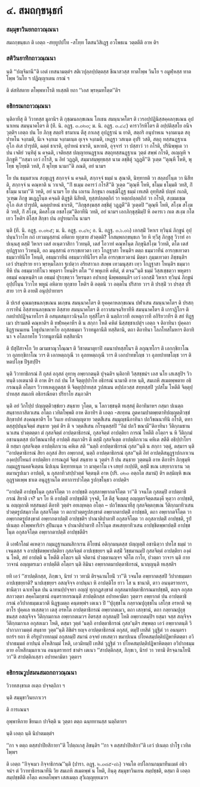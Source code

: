<h1>๔. สมถกฺขนฺธกํ</h1>
<h3>สมฺมุขาวินยกถาวณฺณนา</h3>
<p> สมถกฺขนฺธเก   ติ เอตฺถ -สทฺทูปปโท -สโทฺท โตสนวิสิเฎฺฐ อวโพธเน วตฺตตีติ อาห ติฯ</p>


<h3>สติวินยาทิกถาวณฺณนา</h3>
<p> นฺติ ‘‘ปญฺจิมานี’’ติ เอตํ เทสนามตฺตํฯ สติเวปุลฺลปฺปตฺตสฺส ขีณาสวสฺส ทาตโพฺพ วินโย ฯ อมูฬฺหสฺส ทาตโพฺพ วินโย ฯ ปฎิญฺญาเตน กรณํ ฯ</p>


<p> ติ ตํสทิสตาย ตโพฺพหาโรติ ทเสฺสติ ยถา ‘‘เอส พฺรหฺมทโตฺต’’ติฯ</p>


<h3>อธิกรณกถาวณฺณนา</h3>
<p> นฺติอาทีสุ ติ วิวาทสฺส มูลานิฯ ติ กุชฺฌนลกฺขเณน โกเธน สมนฺนาคโตฯ ติ เวรอปฺปฎินิสฺสคฺคลกฺขเณน อุปนาเหน สมนฺนาคโตฯ ติ (ที. นิ. อฎฺฐ. ๓.๓๒๓; ม. นิ. อฎฺฐ. ๓.๔๔) คารววิรหิโตฯ ติ อปฺปติสฺสโย อนีจวุตฺติฯ เอตฺถ ปน โย ภิกฺขุ สตฺถริ ธรมาเน ตีสุ กาเลสุ อุปฎฺฐานํ น ยาติ, สตฺถริ อนุปาหเน จงฺกมเนฺต สอุปาหโน จงฺกมติ, นีเจ จงฺกเม จงฺกมเนฺต อุเจฺจ จงฺกมติ, เหฎฺฐา วสเนฺต อุปริ วสติ, สตฺถุ ทสฺสนฎฺฐาเน อุโภ อํเส ปารุปติ, ฉตฺตํ ธาเรติ, อุปาหนํ ธาเรติ, นหายติ, อุจฺจารํ วา ปสฺสาวํ วา กโรติ, ปรินิพฺพุเต  วา ปน เจติยํ วนฺทิตุํ น คจฺฉติ, เจติยสฺส ปญฺญายนฎฺฐาเน สตฺถุทสฺสนฎฺฐาเน วุตฺตํ สพฺพํ กโรติ, อเญฺญหิ จ ภิกฺขูหิ ‘‘กสฺมา เอวํ กโรสิ, น อิทํ วฎฺฎติ, สมฺมาสมฺพุทฺธสฺส นาม ลชฺชิตุํ วฎฺฎตี’’ติ วุเตฺต ‘‘ตุณฺหี โหหิ, พุโทฺธ พุโทฺธติ วทสิ, กิํ พุโทฺธ นามา’’ติ ภณติ, อยํ  นามฯ</p>


<p>โย  ปน ธมฺมสวเน สงฺฆุเฎฺฐ สกฺกจฺจํ น คจฺฉติ, สกฺกจฺจํ ธมฺมํ น สุณาติ, นิทฺทายติ วา สลฺลปโนฺต วา นิสีทติ, สกฺกจฺจํ น คณฺหาติ น วาเจติ, ‘‘กิํ ธเมฺม อคารวํ กโรสี’’ติ วุเตฺต ‘‘ตุณฺหี โหหิ, ธโมฺม ธโมฺมติ วทสิ, กิํ ธโมฺม นามา’’ติ วทติ, อยํ  นามฯ โย ปน เถเรน ภิกฺขุนา อนชฺฌิโฎฺฐ ธมฺมํ เทเสติ อุทฺทิสติ ปญฺหํ กเถติ, วุเฑฺฒ ภิกฺขู ฆเฎฺฎโนฺต คจฺฉติ ติฎฺฐติ นิสีทติ, ทุสฺสปลฺลตฺถิกํ วา หตฺถปลฺลตฺถิกํ วา กโรติ, สงฺฆมเชฺฌ อุโภ อํเส ปารุปติ, ฉตฺตุปาหนํ ธาเรติ, ‘‘ภิกฺขุสงฺฆสฺส ลชฺชิตุํ วฎฺฎตี’’ติ วุเตฺตปิ ‘‘ตุณฺหี โหหิ, สโงฺฆ สโงฺฆติ วทสิ, กิํ สโงฺฆ, มิคสโงฺฆ อชสโงฺฆ’’ติอาทีนิ วทติ, อยํ  นามฯ เอกภิกฺขุสฺมิมฺปิ หิ อคารเว กเต สเงฺฆ กโตเยว โหติฯ ติโสฺส สิกฺขา ปน อปูรยมาโน  นามฯ</p>


<p>นฺติ (ที. นิ. อฎฺฐ. ๓.๓๒๕; ม. นิ. อฎฺฐ. ๓.๔๒; อ. นิ. อฎฺฐ. ๓.๖.๓๖) เอกสฺมิํ วิหาเร ทฺวินฺนํ ภิกฺขูนํ อุปฺปนฺนวิวาโท กถํ เทวมนุสฺสานํ อหิตาย ทุกฺขาย สํวตฺตติ? โกสมฺพกกฺขนฺธเก วิย หิ ทฺวีสุ ภิกฺขูสุ วิวาทํ อาปเนฺนสุ ตสฺมิํ วิหาเร เตสํ อเนฺตวาสิกา วิวทนฺติ, เตสํ โอวาทํ คณฺหโนฺต ภิกฺขุนิสโงฺฆ วิวทติ, ตโต เตสํ อุปฎฺฐากา วิวทนฺติ, อถ มนุสฺสานํ อารกฺขเทวตา เทฺว โกฎฺฐาสา โหนฺติฯ ตตฺถ ธมฺมวาทีนํ อารกฺขเทวตา ธมฺมวาทินิโย โหนฺติ, อธมฺมวาทีนํ อธมฺมวาทินิโยฯ ตโต อารกฺขเทวตานํ มิตฺตา ภุมฺมเทวตา ภิชฺชนฺติฯ เอวํ ปรมฺปราย ยาว พฺรหฺมโลกา ฐเปตฺวา อริยสาวเก สเพฺพ เทวมนุสฺสา เทฺว โกฎฺฐาสา โหนฺติฯ ธมฺมวาทีหิ ปน อธมฺมวาทิโนว พหุตรา โหนฺติฯ ตโต ‘‘ยํ พหุเกหิ คหิตํ, ตํ ตจฺฉ’’นฺติ ธมฺมํ วิสฺสเชฺชตฺวา พหุตรา อธมฺมํ คณฺหนฺติฯ เต อธมฺมํ ปุรกฺขตฺวา วิหรนฺตา อปาเยสุ นิพฺพตฺตนฺติฯ เอวํ เอกสฺมิํ วิหาเร ทฺวินฺนํ ภิกฺขูนํ อุปฺปโนฺน วิวาโท พหูนํ อหิตาย ทุกฺขาย โหติฯ ติ อตฺตนิ วา อตฺตโน ปริสาย วาฯ ติ ปรสฺมิํ วา ปรสฺส ปริสาย วาฯ ติ อายติํ อนุปฺปาทายฯ</p>


<p>ติ  ปเรสํ คุณมกฺขนลกฺขเณน มเกฺขน สมนฺนาคโตฯ ติ ยุคคฺคาหลกฺขเณน ปฬาเสน สมนฺนาคโตฯ ติ ปรสกฺการาทีนํ อิสฺสายนลกฺขณาย  อิสฺสาย สมนฺนาคโตฯ ติ อาวาสมจฺฉริยาทีหิ สมนฺนาคโตฯ ติ เกราฎิโกฯ ติ กตปาปปฎิจฺฉาทโกฯ ติ อสนฺตสมฺภาวนิจฺฉโก ทุสฺสีโลฯ ติ นตฺถิกวาที อเหตุกวาที อกิริยวาทีฯ ติ สยํ ทิฎฺฐเมว ปรามสติ คณฺหาติฯ ติ ทฬฺหคฺคาหีฯ ติ น สกฺกา โหติ คหิตํ นิสฺสชฺชาเปตุํฯ เอตฺถ จ ติอาทินา ปุคฺคลาธิฎฺฐานนเยน โกธูปนาหาทโย อกุสลธมฺมา วิวาทมูลานีติ ทสฺสิตานิ, ตถา ติอาทินา โลภโทสโมหาฯ ติอาทินา จ อโลภาทโย วิวาทมูลานีติ ทสฺสิตานิฯ</p>


<p> ติ ปํสุปิสาจโก วิย ฌามขาณุวโณฺณฯ ติ วิชาตมาตุยาปิ อมนาปทสฺสโนฯ ติ ลกุณฺฑโกฯ ติ เอกกฺขิกาโณ วา อุภยกฺขิกาโณ วาฯ ติ เอกหตฺถกุณี วา อุภยหตฺถกุณี วาฯ ติ เอกปาทขโญฺช วา อุภยปาทขโญฺช วาฯ ติ หตปโกฺข ปีฐสปฺปีฯ</p>


<p> นฺติ วิวาทาธิกรณํ กิํ กุสลํ อกุสลํ อุทาหุ อพฺยากตนฺติ ปุจฺฉติฯ นฺติอาทิ วิสฺสชฺชนํฯ เอส นโย เสเสสุปิฯ วิวทนฺติ เอเตนาติ ติ อาห ติฯ กถํ ปน โส จิตฺตุปฺปาโท อธิกรณํ นามาติ อาห นฺติ, สมเถหิ สเมตพฺพตาย อธิกรณนฺติ อโตฺถฯ วิวาทเหตุภูตสฺส หิ จิตฺตุปฺปาทสฺส วูปสเมน ตปฺปภวสฺส สทฺทสฺสปิ วูปสโม โหตีติ จิตฺตุปฺปาทสฺส สมเถหิ อธิกรณียตา ปริยาโย สมฺภวติฯ</p>


<p> นฺติ อยํ วิกโปฺป ปญฺญตฺติวชฺชํเยว สนฺธาย วุโตฺต, น โลกวชฺชนฺติ ทเสฺสตุํ ติอาทิมาหฯ กสฺมา ปเนตฺถ สนฺธายภาสิตวเสน อโตฺถ เวทิตโพฺพติ อาห ติอาทิฯ ติ เอตฺถ -สเทฺทน ภูตคามปาตพฺยตาทิปญฺญตฺติวชฺชํ สิกฺขาปทํ  สงฺคณฺหาติฯ โย วินเย อปกตญฺญุตาย วตฺตสีเสน สมฺมุญฺชนิอาทินา ปถวีขณนาทีนิ กโรติ, ตทา ตสฺสุปฺปนฺนจิตฺตํ สนฺธาย วุตฺตํ ติฯ ติ จ วตฺตสีเสน กโรนฺตสฺสปิ ‘‘อิมํ ปถวิํ ขณามี’’ติอาทินา วีติกฺกมชานนวเสน  ปวตฺตตฺตา ตํ กุสลจิตฺตํ อาปตฺตาธิกรณํ, กุสลจิตฺตํ อาปตฺติยา การณํ โหตีติ อโตฺถฯ น หิ วีติกฺกมํ อชานนฺตสฺส ปถวีขณนาทีสุ อาปตฺติ สมฺภวติฯ ติ ตสฺมิํ กุสลจิเตฺต อาปตฺติภาเวน คหิเต สตีติ อธิปฺปาโยฯ ติ ยสฺมา กุสลจิเตฺต อาปตฺติภาเวน คหิเต สติ ‘‘นตฺถิ อาปตฺตาธิกรณํ กุสล’’นฺติ น สกฺกา วตฺตุํ, ตสฺมาฯ นฺติ ‘‘อาปตฺตาธิกรณํ สิยา อกุสลํ สิยา อพฺยากตํ, นตฺถิ อาปตฺตาธิกรณํ กุสล’’นฺติ อิทํ อาปตฺติสมุฎฺฐาปกภาเวน องฺคปฺปโหนกํ อาปตฺติยา การณภูตํ จิตฺตํ สนฺธาย น วุตฺตํฯ กิํ ปน สนฺธาย วุตฺตนฺติ อาห ติอาทิฯ ภิกฺขุมฺหิ กมฺมฎฺฐานคตจิเตฺตน นิปเนฺน นิทฺทายเนฺต วา มาตุคาโม เจ เสยฺยํ กเปฺปติ, ตสฺมิํ ขเณ เสยฺยากาเรน วตฺตมานรูปเมว อาปตฺติ, น กุสลาทิวสปฺปวตฺตํ จิตฺตนฺติ อาห  (ปริ. ๓๒๓ อตฺถโต สมานํ) ติฯ ตสฺมิญฺหิ ขเณ อุฎฺฐาตเพฺพ ชาเต อนุฎฺฐานโต ตทาการปวโตฺต รูปกฺขโนฺธว อาปตฺติฯ</p>


<p>‘‘อาปตฺติํ อาปชฺชโนฺต กุสลจิโตฺต วา อาปชฺชติ อกุสลาพฺยากตจิโตฺต วา’’ติ วจนโต กุสลมฺปิ อาปตฺตาธิกรณํ สิยาติ เจ? นฯ โย หิ อาปตฺติํ อาปชฺชตีติ วุจฺจติ, โส ตีสุ จิเตฺตสุ อญฺญตรจิตฺตสมงฺคี หุตฺวา อาปชฺชติ, น อญฺญถาติ ทสฺสนตฺถํ ติอาทิ วุตฺตํฯ อยเญฺหตฺถ อโตฺถ – ปถวีขณนาทีสุ กุสลจิตฺตกฺขเณ วีติกฺกมาทิวเสน ปวตฺตรูปสมฺภวโต กุสลจิโตฺต วา ตถาปวตฺตรูปสงฺขาตํ อพฺยากตาปตฺติํ อาปชฺชติ, ตถา อพฺยากตจิโตฺต วา อพฺยากตรูปสงฺขาตํ อพฺยากตาปตฺติํ อาปชฺชติฯ ปาณาติปาตาทิํ อกุสลจิโตฺต วา อกุสลาปตฺติํ อาปชฺชติ, รูปํ ปเนตฺถ อโพฺพหาริกํฯ สุปินเนฺต จ ปาณาติปาตาทิํ กโรโนฺต สหเสยฺยาทิวเสน อาปชฺชิตพฺพาปตฺติํ อาปชฺชโนฺต อกุสลจิโตฺต อพฺยากตาปตฺติํ อาปชฺชตีติฯ</p>


<p>  ติ เอฬกโลมํ คเหตฺวา กมฺมฎฺฐานมนสิกาเรน ติโยชนํ อติกฺกมนฺตสฺส ปญฺญตฺติํ อชานิตฺวา ปทโส ธมฺมํ วาเจนฺตสฺส จ อาปชฺชิตพฺพาปตฺติยา กุสลจิตฺตํ อาปเชฺชยฺยฯ นฺติ ตสฺมิํ วิชฺชมานมฺปิ กุสลจิตฺตํ อาปตฺติยา องฺคํ น โหติ, สยํ อาปตฺติ น โหตีติ อโตฺถฯ นฺติ จลิตานํ ปวตฺตานญฺจฯ จลิโต กาโย, ปวตฺตา วาจาฯ นฺติ กายวาจานํ อญฺญตรเมว อาปตฺตีติ อโตฺถฯ นฺติ อิมินา อพฺยากตมาปตฺตาธิกรณํ, นาญฺญนฺติ ทเสฺสติฯ</p>


<p>ยทิ  เอวํ ‘‘สาปตฺติกสฺส, ภิกฺขเว, นิรยํ วา วทามิ ติรจฺฉานโยนิํ วา’’ติ วจนโต อพฺยากตสฺสปิ วิปากธมฺมตา อาปเชฺชยฺยาติ? นาปเชฺชยฺยฯ อสญฺจิจฺจ อาปนฺนา หิ อาปตฺติโย ยาว โส น ชานาติ, ตาว อนนฺตรายกรา, ชานิตฺวา ฉาเทโนฺต ปน ฉาทนปฺปจฺจยา อญฺญํ ทุกฺกฎสงฺขาตํ อกุสลมาปตฺตาธิกรณมาปชฺชติ, ตญฺจ อกุสลสภาวตฺตา สคฺคโมกฺขานํ อนฺตรายกรณนฺติ สาปตฺติกสฺส อปายคามิตา วุตฺตาฯ อพฺยากตํ ปน อาปตฺตาธิกรณํ อวิปากธมฺมเมวาติ นิฎฺฐเมตฺถ คนฺตพฺพํฯ เตเนว ปิ ‘‘ปุถุชฺชโน กลฺยาณปุถุชฺชโน เสโกฺข อรหาติ จตฺตาโร ปุคฺคเล ทเสฺสตฺวา เตสุ อรหโต อาปตฺตาธิกรณํ อพฺยากตเมว, ตถา เสกฺขานํ, ตถา กลฺยาณปุถุชฺชนสฺส อสญฺจิจฺจ วีติกฺกมกาเล อพฺยากตเมวฯ อิตรสฺส อกุสลมฺปิ โหติ อพฺยากตมฺปิฯ ยสฺมา จสฺส สญฺจิจฺจ วีติกฺกมกาเล อกุสลเมว โหติ, ตสฺมา วุตฺตํ ‘นตฺถิ อาปตฺตาธิกรณํ กุสล’นฺติฯ สพฺพตฺถ เอวํ อพฺยากตนฺติ วิปากาภาวมตฺตํ สนฺธาย วุตฺต’’นฺติ ลิขิตํฯ ยญฺจ อาปตฺตาธิกรณํ อกุสลํ, ตมฺปิ เทสิตํ วุฎฺฐิตํ วา อนนฺตรายกรํฯ ยถา หิ อริยูปวาทกมฺมํ อกุสลมฺปิ สมานํ อจฺจยํ เทเสตฺวา ขมาปเนน ปโยคสมฺปตฺติปฎิพาหิตตฺตา อวิปากธมฺมตํ อาปนฺนํ อโหสิกมฺมํ โหติ, เอวมิทมฺปิ เทสิตํ วุฎฺฐิตํ วา ปโยคสมฺปตฺติปฎิพาหิตตฺตา อวิปากธมฺมตาย อโหสิกมฺมภาเวน อนนฺตรายกรํ ชาตํฯ เตเนว ‘‘สาปตฺติกสฺส, ภิกฺขเว, นิรยํ วา วทามิ ติรจฺฉานโยนิํ วา’’ติ สาปตฺติกเสฺสว อปายคามิตา วุตฺตาฯ</p>


<h3>อธิกรณวูปสมนสมถกถาวณฺณนา</h3>
<p> วิวาทสงฺขาเต  อเตฺถ ปจฺจตฺถิกา ฯ</p>


<p> นฺติ สมฺมุขาวินยภาเวฯ</p>


<p> ติ การเณนฯ</p>


<p> อุพฺพาหิกาย ขียนเก ปาจิตฺติ น วุตฺตา ตตฺถ ฉนฺททานสฺส นตฺถิตายฯ</p>


<p> นฺติ เอตฺถ นฺติ นิปาตมตฺตํฯ</p>


<p> ‘‘กา  จ ตตฺถ ตสฺสปาปิยสิกายา’’ติ โปตฺถเกสุ ลิขนฺติฯ ‘‘กา จ ตสฺสปาปิยสิกา’’ติ เอวํ ปเนตฺถ ปาโฐ เวทิตโพฺพฯ</p>


<p> ติ เอตฺถ ‘‘กิจฺจเมว กิจฺจาธิกรณ’’นฺติ (ปารา. อฎฺฐ. ๒.๓๘๕-๘๖) วจนโต อปโลกนกมฺมาทีนเมตํ อธิวจนํฯ ตํ วิวาทาธิกรณาทีนิ วิย สมเถหิ สเมตพฺพํ น โหติ, กินฺตุ สมฺมุขาวินเยน สมฺปชฺชติ, ตสฺมา ติ เอตฺถ สมฺปชฺชตีติ อโตฺถ คเหตโพฺพฯ เสสเมตฺถ สุวิเญฺญยฺยเมวฯ</p>

</p>





